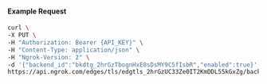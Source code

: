 <!-- Code generated for API Clients. DO NOT EDIT. -->

#### Example Request

```bash
curl \
-X PUT \
-H "Authorization: Bearer {API_KEY}" \
-H "Content-Type: application/json" \
-H "Ngrok-Version: 2" \
-d '{"backend_id":"bkdtg_2hrGzTbognHxE0sDsMY9C5fIsbR","enabled":true}' \
https://api.ngrok.com/edges/tls/edgtls_2hrGzUC33Ze0IT2KmDDL55kGxZg/backend
```
